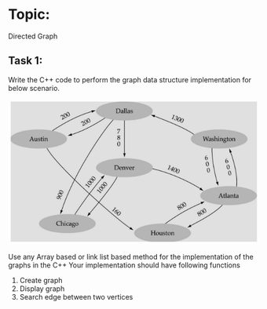 # Topic:

Directed Graph

## Task 1:

Write the C++ code to perform the graph data structure implementation for below scenario.

<img src="image.png" alt="Graph Scenario" style="border: 1px solid white; padding: 4px">

Use any Array based or link list based method for the implementation of the graphs in the
C++
Your implementation should have following functions

1. Create graph
2. Display graph
3. Search edge between two vertices
